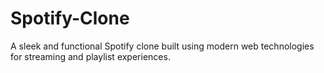 # Spotify-Clone
A sleek and functional Spotify clone built using modern web technologies for streaming and playlist experiences.
